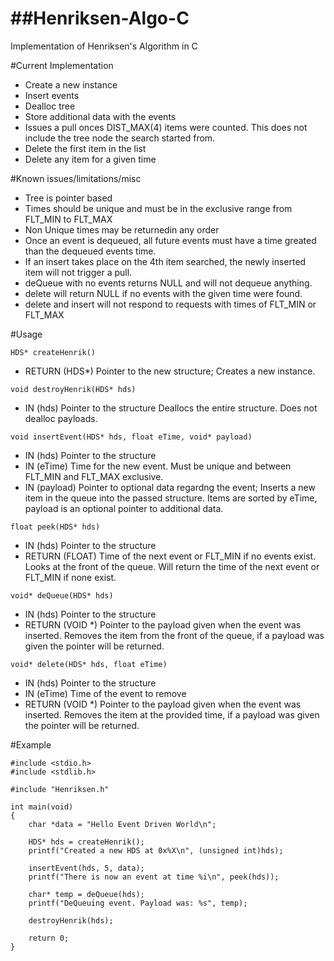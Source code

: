 ##Henriksen-Algo-C
================

Implementation of Henriksen's Algorithm in C

#Current Implementation
- Create a new instance
- Insert events
- Dealloc tree
- Store additional data with the events
- Issues a pull onces DIST_MAX(4) items were counted. This does not include the tree node the search started from.
- Delete the first item in the list
- Delete any item for a given time

#Known issues/limitations/misc
- Tree is pointer based
- Times should be unique and must be in the exclusive range from FLT_MIN to FLT_MAX 
- Non Unique times may be returnedin any order
- Once an event is dequeued, all future events must have a time greated than the dequeued events time.
- If an insert takes place on the 4th item searched, the newly inserted item will not trigger a pull.
- deQueue with no events returns NULL and will not dequeue anything.
- delete will return NULL if no events with the given time were found.
- delete and insert will not respond to requests with times of FLT_MIN or FLT_MAX

#Usage

``` HDS* createHenrik() ```
- RETURN (HDS*) Pointer to the new structure;
Creates a new instance.

``` void destroyHenrik(HDS* hds) ```
- IN (hds) Pointer to the structure 
Deallocs the entire structure. Does not dealloc payloads.

``` void insertEvent(HDS* hds, float eTime, void* payload) ```
- IN (hds) Pointer to the structure
- IN (eTime) Time for the new event. Must be unique and between FLT_MIN and FLT_MAX exclusive. 
- IN (payload) Pointer to optional data regardng the event;
Inserts a new item in the queue into the passed structure. Items are sorted by eTime, payload is an optional pointer to additional data.

``` float peek(HDS* hds) ```
- IN (hds) Pointer to the structure
- RETURN (FLOAT) Time of the next event or FLT_MIN if no events exist.
Looks at the front of the queue. Will return the time of the next event or FLT_MIN if none exist.

``` void* deQueue(HDS* hds) ```
- IN (hds) Pointer to the structure
- RETURN (VOID *) Pointer to the payload given when the event was inserted.
Removes the item from the front of the queue, if a payload was given the pointer will be returned.

``` void* delete(HDS* hds, float eTime) ```
- IN (hds) Pointer to the structure
- IN (eTime) Time of the event to remove
- RETURN (VOID *) Pointer to the payload given when the event was inserted.
Removes the item at the provided time, if a payload was given the pointer will be returned.

#Example

```
#include <stdio.h>
#include <stdlib.h>

#include "Henriksen.h"

int main(void)
{
	char *data = "Hello Event Driven World\n";

	HDS* hds = createHenrik();
	printf("Created a new HDS at 0x%X\n", (unsigned int)hds);

	insertEvent(hds, 5, data);
	printf("There is now an event at time %i\n", peek(hds));

	char* temp = deQueue(hds);
	printf("DeQueuing event. Payload was: %s", temp);

	destroyHenrik(hds);

	return 0;
}
```
  
